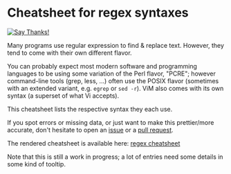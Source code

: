 Cheatsheet for regex syntaxes
=============================

[![Say Thanks!](https://img.shields.io/badge/Say%20Thanks-!-1EAEDB.svg)](https://saythanks.io/to/remram44)

Many programs use regular expression to find & replace text. However, they tend
to come with their own different flavor.

You can probably expect most modern software and programming languages to be
using some variation of the Perl flavor, "PCRE"; however command-line tools
(grep, less, ...) often use the POSIX flavor (sometimes with an extended
variant, e.g. `egrep` or `sed -r`). ViM also comes with its own syntax (a
superset of what Vi accepts).

This cheatsheet lists the respective syntax they each use.

If you spot errors or missing data, or just want to make this prettier/more
accurate, don't hesitate to open an [issue][is] or a [pull request][pr].

The rendered cheatsheet is available here: [regex cheatsheet][cc]

Note that this is still a work in progress; a lot of entries need some details
in some kind of tooltip.


[cc]: https://remram44.github.io/regex-cheatsheet/regex.html
[is]: https://github.com/remram44/regex-cheatsheet/issues/new
[pr]: https://github.com/remram44/regex-cheatsheet/compare/
